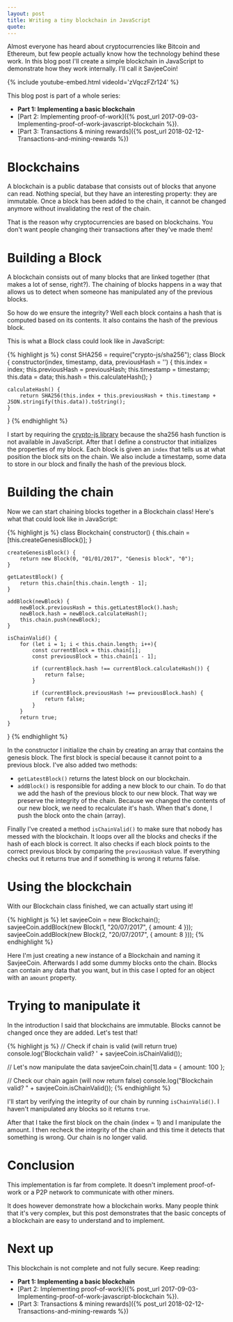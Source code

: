 ```yaml
---
layout: post
title: Writing a tiny blockchain in JavaScript
quote:
---
```


Almost everyone has heard about cryptocurrencies like Bitcoin and Ethereum, but few people actually know how the technology behind these work. In this blog post I'll create a simple blockchain in JavaScript to demonstrate how they work internally. I'll call it SavjeeCoin!

<!--more-->

{% include youtube-embed.html videoId='zVqczFZr124' %}

This blog post is part of a whole series:

* **Part 1: Implementing a basic blockchain**
* [Part 2: Implementing proof-of-work]({% post_url 2017-09-03-Implementing-proof-of-work-javascript-blockchain %}).
* [Part 3: Transactions & mining rewards]({% post_url 2018-02-12-Transactions-and-mining-rewards %})


# Blockchains
A blockchain is a public database that consists out of blocks that anyone can read. Nothing special, but they have an interesting property: they are immutable. Once a block has been added to the chain, it cannot be changed anymore without invalidating the rest of the chain.

That is the reason why cryptocurrencies are based on blockchains. You don't want people changing their transactions after they've made them!

# Building a Block
A blockchain consists out of many blocks that are linked together (that makes a lot of sense, right?). The chaining of blocks happens in a way that allows us to detect when someone has manipulated any of the previous blocks.

So how do we ensure the integrity? Well each block contains a hash that is computed based on its contents. It also contains the hash of the previous block.

This is what a Block class could look like in JavaScript:

{% highlight js %}
const SHA256 = require("crypto-js/sha256");
class Block {
	constructor(index, timestamp, data, previousHash = '') {
		this.index = index;
		this.previousHash = previousHash;
		this.timestamp = timestamp;
		this.data = data;
		this.hash = this.calculateHash();
	}

	calculateHash() {
		return SHA256(this.index + this.previousHash + this.timestamp + JSON.stringify(this.data)).toString();
	}
}
{% endhighlight %}

I start by requiring the [crypto-js library](https://github.com/brix/crypto-js) because the sha256 hash function is not available in JavaScript. After that I define a constructor that initializes the properties of my block. Each block is given an ``index`` that tells us at what position the block sits on the chain. We also include a timestamp, some data to store in our block and finally the hash of the previous block.

# Building the chain
Now we can start chaining blocks together in a Blockchain class! Here's what that could look like in JavaScript:

{% highlight js %}
class Blockchain{
	constructor() {
		this.chain = [this.createGenesisBlock()];
	}

	createGenesisBlock() {
		return new Block(0, "01/01/2017", "Genesis block", "0");
	}

	getLatestBlock() {
		return this.chain[this.chain.length - 1];
	}

	addBlock(newBlock) {
		newBlock.previousHash = this.getLatestBlock().hash;
		newBlock.hash = newBlock.calculateHash();
		this.chain.push(newBlock);
	}

	isChainValid() {
		for (let i = 1; i < this.chain.length; i++){
			const currentBlock = this.chain[i];
			const previousBlock = this.chain[i - 1];

			if (currentBlock.hash !== currentBlock.calculateHash()) {
				return false;
			}

			if (currentBlock.previousHash !== previousBlock.hash) {
				return false;
			}
		}
		return true;
	}
}
{% endhighlight %}

In the constructor I initialize the chain by creating an array that contains the genesis block. The first block is special because it cannot point to a previous block. I've also added two methods:

* ``getLatestBlock()`` returns the latest block on our blockchain.
* ``addBlock()`` is responsible for adding a new block to our chain. To do that we add the hash of the previous block to our new block. That way we preserve the integrity of the chain. Because we changed the contents of our new block, we need to recalculate it's hash. When that's done, I push the block onto the chain (array).

Finally I've created a method ``isChainValid()`` to make sure that nobody has messed with the blockchain. It loops over all the blocks and checks if the hash of each block is correct. It also checks if each block points to the correct previous block by comparing the ``previousHash`` value. If everything checks out it returns true and if something is wrong it returns false.

# Using the blockchain
With our Blockchain class finished, we can actually start using it!

{% highlight js %}
let savjeeCoin = new Blockchain();
savjeeCoin.addBlock(new Block(1, "20/07/2017", { amount: 4 }));
savjeeCoin.addBlock(new Block(2, "20/07/2017", { amount: 8 }));
{% endhighlight %}

Here I'm just creating a new instance of a Blockchain and naming it SavjeeCoin. Afterwards I add some dummy blocks onto the chain. Blocks can contain any data that you want, but in this case I opted for an object with an ``amount`` property.

# Trying to manipulate it
In the introduction I said that blockchains are immutable. Blocks cannot be changed once they are added. Let's test that!

{% highlight js %}
// Check if chain is valid (will return true)
console.log('Blockchain valid? ' + savjeeCoin.isChainValid());

// Let's now manipulate the data
savjeeCoin.chain[1].data = { amount: 100 };

// Check our chain again (will now return false)
console.log("Blockchain valid? " + savjeeCoin.isChainValid());
{% endhighlight %}

I'll start by verifying the integrity of our chain by running ``isChainValid()``. I haven't manipulated any blocks so it returns ``true``.

After that I take the first block on the chain (index = 1) and I manipulate the amount. I then recheck the integrity of the chain and this time it detects that something is wrong. Our chain is no longer valid.

# Conclusion
This implementation is far from complete. It doesn't implement proof-of-work or a P2P network to communicate with other miners.

It does however demonstrate how a blockchain works. Many people think that it's very complex, but this post demonstrates that the basic concepts of a blockchain are easy to understand and to implement.

# Next up
This blockchain is not complete and not fully secure. Keep reading:

* **Part 1: Implementing a basic blockchain**
* [Part 2: Implementing proof-of-work]({% post_url 2017-09-03-Implementing-proof-of-work-javascript-blockchain %}).
* [Part 3: Transactions & mining rewards]({% post_url 2018-02-12-Transactions-and-mining-rewards %})
